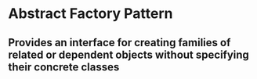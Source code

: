 # Abstract Factory Pattern
## Provides an interface for creating families of related or dependent objects without specifying their concrete classes